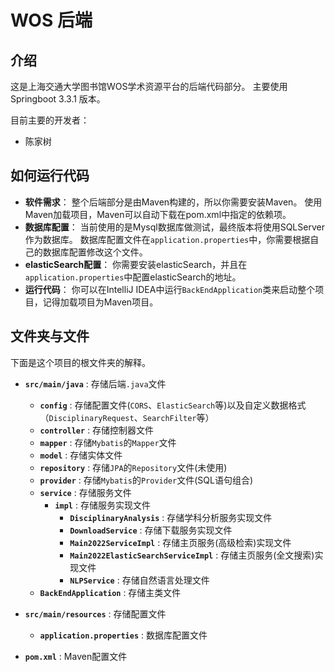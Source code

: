 # WOS 后端

## 介绍
这是上海交通大学图书馆WOS学术资源平台的后端代码部分。
主要使用Springboot 3.3.1 版本。

目前主要的开发者：
- 陈家树

## 如何运行代码
- **软件需求**：
    整个后端部分是由Maven构建的，所以你需要安装Maven。
    使用Maven加载项目，Maven可以自动下载在pom.xml中指定的依赖项。
- **数据库配置**：
    当前使用的是Mysql数据库做测试，最终版本将使用SQLServer作为数据库。
    数据库配置文件在`application.properties`中，你需要根据自己的数据库配置修改这个文件。
- **elasticSearch配置**：
    你需要安装elasticSearch，并且在`application.properties`中配置elasticSearch的地址。
- **运行代码**：
    你可以在IntelliJ IDEA中运行`BackEndApplication`类来启动整个项目，记得加载项目为Maven项目。

## 文件夹与文件
下面是这个项目的根文件夹的解释。
- **`src/main/java`** : 存储后端`.java`文件
  - **`config`** : 存储配置文件(`CORS`、`ElasticSearch`等)以及自定义数据格式（`DisciplinaryRequest`、`SearchFilter`等）
  - **`controller`** : 存储控制器文件
  - **`mapper`** : 存储`Mybatis`的`Mapper`文件
  - **`model`** : 存储实体文件
  - **`repository`** : 存储`JPA`的`Repository`文件(未使用)
  - **`provider`** : 存储`Mybatis`的`Provider`文件(SQL语句组合)
  - **`service`** : 存储服务文件
    - **`impl`** : 存储服务实现文件
      - **`DisciplinaryAnalysis`** : 存储学科分析服务实现文件
      - **`DownloadService`** : 存储下载服务实现文件
      - **`Main2022ServiceImpl`** : 存储主页服务(高级检索)实现文件
      - **`Main2022ElasticSearchServiceImpl`** : 存储主页服务(全文搜索)实现文件
      - **`NLPService`** : 存储自然语言处理文件
  - **`BackEndApplication`** : 存储主类文件

- **`src/main/resources`** : 存储配置文件
  - **`application.properties`** : 数据库配置文件

- **`pom.xml`** : Maven配置文件
